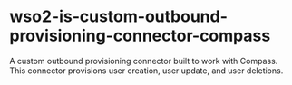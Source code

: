 # wso2-is-custom-outbound-provisioning-connector-compass
A custom outbound provisioning connector built to work with Compass. This connector provisions user creation, user update, and user deletions. 
